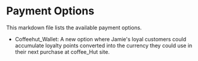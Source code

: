 # Payment Options

This markdown file lists the available payment options.

- Coffeehut_Wallet: A new option where Jamie's loyal customers could accumulate loyalty points converted into the currency they could use in their next purchase at coffee_Hut site.
